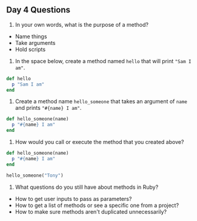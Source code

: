 ## Day 4 Questions

1. In your own words, what is the purpose of a method?

* Name things
* Take arguments
* Hold scripts

1. In the space below, create a method named `hello` that will print `"Sam I am"`.

```ruby
def hello
  p "Sam I am"
end
```

1. Create a method name `hello_someone` that takes an argument of `name` and prints `"#{name} I am"`.

```ruby
def hello_someone(name)
  p "#{name} I am"
end
```

1. How would you call or execute the method that you created above?

```ruby
def hello_someone(name)
  p "#{name} I am"
end

hello_someone("Tony")
```

1. What questions do you still have about methods in Ruby?

+ How to get user inputs to pass as parameters?
+ How to get a list of methods or see a specific one from a project?
+ How to make sure methods aren't duplicated unnecessarily?
